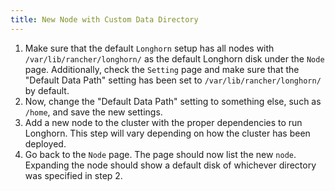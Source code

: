 ```yaml
---
title: New Node with Custom Data Directory
---
```

1. Make sure that the default `Longhorn` setup has all nodes with
`/var/lib/rancher/longhorn/` as the default Longhorn disk under the `Node`
page. Additionally, check the `Setting` page and make sure that the "Default
Data Path" setting has been set to `/var/lib/rancher/longhorn/` by default.
2. Now, change the "Default Data Path" setting to something else, such as
`/home`, and save the new settings.
3. Add a new node to the cluster with the proper dependencies to run Longhorn.
This step will vary depending on how the cluster has been deployed.
4. Go back to the `Node` page. The page should now list the new `node`.
Expanding the node should show a default disk of whichever directory was
specified in step 2.

